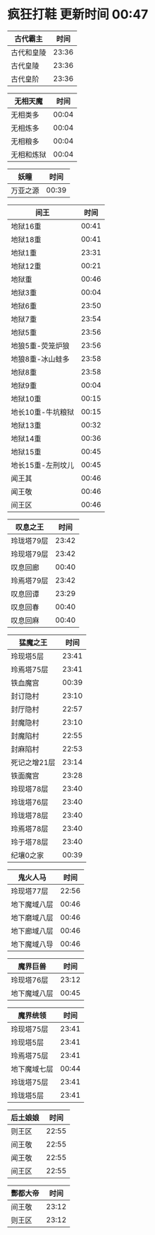 # 疯狂打鞋 更新时间 00:47

| 古代霸主   | 时间    |
|--------|-------|
| 古代和皇陵 | 23:36 |
| 古代皇陵 | 23:36 |
| 古代皇阶 | 23:36 |

| 无相天魔   | 时间    |
|--------|-------|
| 无相类多 | 00:04 |
| 无相炼多 | 00:04 |
| 无相粮多 | 00:04 |
| 无相和炼狱 | 00:04 |

| 妖瞳   | 时间    |
|--------|-------|
| 万亚之源 | 00:39 |

| 间王   | 时间    |
|--------|-------|
| 地狱16重 | 00:41 |
| 地狱18重 | 00:41 |
| 地狱1重 | 23:31 |
| 地狱12重 | 00:21 |
| 地狱重 | 00:46 |
| 地狱3重 | 00:04 |
| 地狱6重 | 23:50 |
| 地狱7重 | 23:54 |
| 地狱5重 | 23:56 |
| 地狼5重-荧笼炉狼 | 23:56 |
| 地狼8重-冰山蛙多 | 23:58 |
| 地狱8重 | 23:58 |
| 地狱9重 | 00:04 |
| 地狱10重 | 00:15 |
| 地长10重-牛坑粮狱 | 00:15 |
| 地狱13重 | 00:32 |
| 地狱14重 | 00:36 |
| 地狱15重 | 00:45 |
| 地长15重-左刑坟儿 | 00:45 |
| 闻王其 | 00:46 |
| 闻王敬 | 00:46 |
| 间王区 | 00:46 |

| 叹息之王   | 时间    |
|--------|-------|
| 玲珑塔79层 | 23:42 |
| 玲现塔79层 | 23:42 |
| 叹息回廊 | 00:40 |
| 玲焉塔79层 | 23:42 |
| 叹息回谭 | 23:29 |
| 叹息回春 | 00:40 |
| 叹息回麻 | 00:40 |

| 猛魔之王   | 时间    |
|--------|-------|
| 玲现塔5层 | 23:41 |
| 玲焉塔75层 | 23:41 |
| 铁血魔宫 | 00:39 |
| 封订隐村 | 23:10 |
| 封厅隐村 | 22:57 |
| 封魔隐村 | 23:10 |
| 封魔陷村 | 22:55 |
| 封麻陷村 | 22:53 |
| 死记之增21层 | 23:14 |
| 铁面魔宫 | 23:28 |
| 玲现塔78层 | 23:40 |
| 玲珑塔76层 | 23:40 |
| 玲珑塔78层 | 23:40 |
| 玲焉塔78层 | 23:40 |
| 玲于塔78层 | 23:40 |
| 纪壤0之家 | 00:39 |

| 鬼火人马   | 时间    |
|--------|-------|
| 玲现塔77层 | 22:56 |
| 地下魔域八层 | 00:46 |
| 地下磨域八层 | 00:46 |
| 地下廊域八层 | 00:46 |
| 地下魔域八导 | 00:46 |

| 魔界巨兽   | 时间    |
|--------|-------|
| 玲现塔76层 | 23:12 |
| 地下魔域八层 | 00:45 |

| 魔界统领   | 时间    |
|--------|-------|
| 玲现塔75层 | 23:41 |
| 玲现塔5层 | 23:41 |
| 玲焉塔75层 | 23:41 |
| 地下魔域七层 | 00:44 |
| 玲珑塔75层 | 23:41 |
| 玲珑塔5层 | 23:41 |

| 后土娘娘   | 时间    |
|--------|-------|
| 则王区 | 22:55 |
| 间王敬 | 22:55 |
| 闻王敬 | 22:55 |
| 间王区 | 22:55 |

| 酆都大帝   | 时间    |
|--------|-------|
| 间王敬 | 23:12 |
| 则王区 | 23:12 |